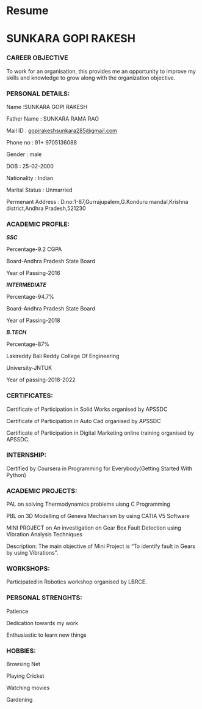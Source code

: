 # Resume 
# SUNKARA GOPI RAKESH

### CAREER OBJECTIVE
To work for an organisation, this provides me an opportunity to improve my skills and knowledge to grow along with the organization objective. 


### PERSONAL DETAILS:
Name :SUNKARA GOPI RAKESH 

Father Name : SUNKARA RAMA RAO

Mail ID : gopirakeshsunkara285@gmail.com

Phone no : 91+ 9705136088

Gender : male

DOB : 25-02-2000

Nationality : Indian

Marital Status : Unmarried

Permenant Address : D.no:1-87,Gurrajupalem,G.Konduru mandal,Krishna district,Andhra Pradesh,521230


### ACADEMIC PROFILE:

***SSC***

Percentage-9.2 CGPA

Board-Andhra Pradesh State Board

Year of Passing-2016

***INTERMEDIATE***

Percentage-94.7%

Board-Andhra Pradesh State Board

Year of Passing-2018

***B.TECH***

Percentage-87%

Lakireddy Bali Reddy College Of Engineering

University-JNTUK

Year of passing-2018-2022


### CERTIFICATES:

Certificate of Participation in Solid Works organised by APSSDC

Certificate of Participation in Auto Cad organised by APSSDC

Certificate of Participation in Digital Marketing online training  organised by APSSDC.

### INTERNSHIP:

Certified by Coursera in Programming for Everybody(Getting Started With Python)


### ACADEMIC PROJECTS:

PAL on solving Thermodynamics problems uisng C Programming

PBL on 3D Modelling  of Geneva Mechanism by using CATIA V5 Software

MINI PROJECT  on An investigation on Gear Box Fault Detection using Vibration Analysis Techniques

Description: The main objective of   Mini Project is “To identify fault in Gears by using Vibrations".


### WORKSHOPS:

Participated in Robotics workshop organised by LBRCE.


### PERSONAL STRENGHTS:

Patience

Dedication towards my work

Enthusiastic to learn new things


### HOBBIES:

Browsing Net

Playing Cricket 

Watching movies

Gardening
